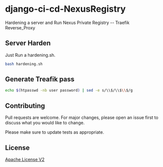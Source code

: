 # django-ci-cd-NexusRegistry

Hardening a server and Run Nexus Private Registry -- Traefik Reverse_Proxy

## Server Harden

Just Run a hardening.sh.

```bash
bash hardening.sh
```

## Generate Treafik pass

```bash
echo $(htpasswd -nb user password) | sed -e s/\\$/\\$\\$/g
```

## Contributing

Pull requests are welcome. For major changes, please open an issue first
to discuss what you would like to change.

Please make sure to update tests as appropriate.

## License

[Apache License V2](http://www.apache.org/licenses/)